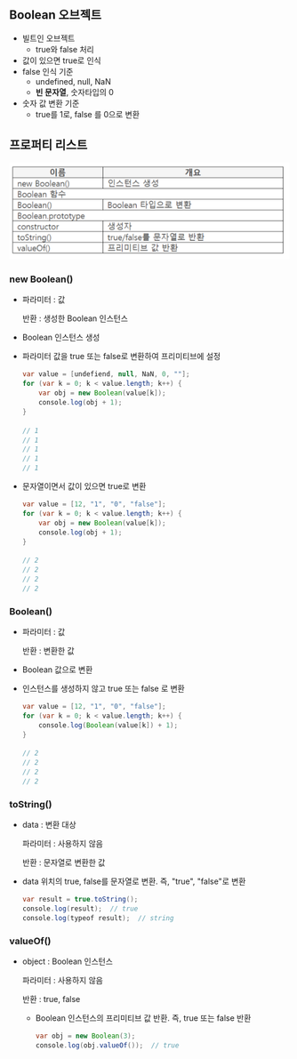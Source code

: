 ## Boolean 오브젝트

- 빌트인 오브젝트
    - true와 false 처리
- 값이 있으면 true로 인식
- false 인식 기준
    - undefined, null, NaN
    - **빈 문자열**, 숫자타입의 0
- 숫자 값 변환 기준
    - true를 1로, false 를 0으로 변환

## 프로퍼티 리스트

![Untitled](./uploads/12.png)

### new Boolean()

- 파라미터 : 값

    반환 : 생성한 Boolean 인스턴스

- Boolean 인스턴스 생성
- 파라미터 값을 true 또는 false로 변환하여 프리미티브에 설정

    ```java
    var value = [undefiend, null, NaN, 0, ""];
    for (var k = 0; k < value.length; k++) {
    	var obj = new Boolean(value[k]);
    	console.log(obj + 1);
    }

    // 1
    // 1
    // 1
    // 1
    // 1
    ```

- 문자열이면서 값이 있으면 true로 변환

    ```java
    var value = [12, "1", "0", "false"];
    for (var k = 0; k < value.length; k++) {
    	var obj = new Boolean(value[k]);
    	console.log(obj + 1);
    }

    // 2
    // 2
    // 2
    // 2
    ```

### Boolean()

- 파라미터 : 값

    반환 : 변환한 값

- Boolean 값으로 변환
- 인스턴스를 생성하지 않고 true 또는 false 로 변환

    ```java
    var value = [12, "1", "0", "false"];
    for (var k = 0; k < value.length; k++) {
    	console.log(Boolean(value[k]) + 1);
    }

    // 2
    // 2
    // 2
    // 2
    ```

### toString()

- data : 변환 대상

    파라미터 : 사용하지 않음

    반환 : 문자열로 변환한 값

- data 위치의 true, false를 문자열로 변환. 즉, "true", "false"로 변환

    ```java
    var result = true.toString();
    console.log(result);  // true
    console.log(typeof result);  // string
    ```

### valueOf()

- object : Boolean 인스턴스

    파라미터 : 사용하지 않음

    반환 : true, false

    - Boolean 인스턴스의 프리미티브 값 반환. 즉, true 또는 false 반환

        ```java
        var obj = new Boolean(3);
        console.log(obj.valueOf());  // true
        ```